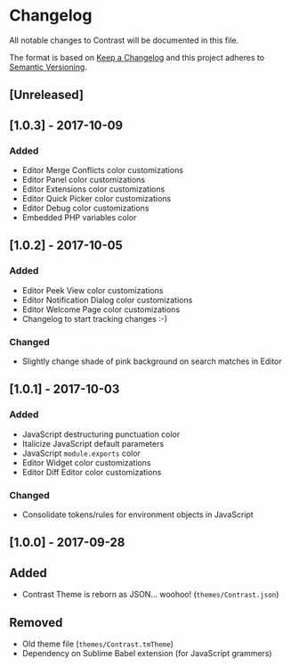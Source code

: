 # Changelog

All notable changes to Contrast will be documented in this file.

The format is based on [Keep a Changelog](http://keepachangelog.com/en/1.0.0/) and this project adheres to [Semantic Versioning](http://semver.org/spec/v2.0.0.html).

## [Unreleased]

## [1.0.3] - 2017-10-09

### Added
- Editor Merge Conflicts color customizations
- Editor Panel color customizations
- Editor Extensions color customizations
- Editor Quick Picker color customizations
- Editor Debug color customizations
- Embedded PHP variables color

## [1.0.2] - 2017-10-05

### Added
- Editor Peek View color customizations
- Editor Notification Dialog color customizations
- Editor Welcome Page color customizations
- Changelog to start tracking changes :-)

### Changed
- Slightly change shade of pink background on search matches in Editor

## [1.0.1] - 2017-10-03

### Added
- JavaScript destructuring punctuation color
- Italicize JavaScript default parameters
- JavaScript `module.exports` color
- Editor Widget color customizations
- Editor Diff Editor color customizations

### Changed
- Consolidate tokens/rules for environment objects in JavaScript

## [1.0.0] - 2017-09-28

## Added
- Contrast Theme is reborn as JSON... woohoo! (`themes/Contrast.json`)

## Removed
- Old theme file (`themes/Contrast.tmTheme`)
- Dependency on Sublime Babel extension (for JavaScript grammers)

